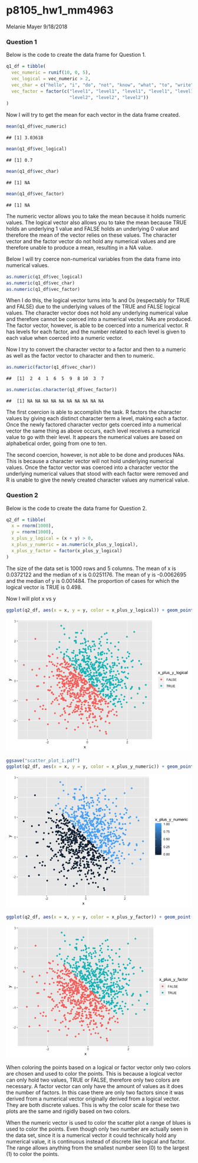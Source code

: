 p8105\_hw1\_mm4963
================
Melanie Mayer
9/18/2018

### Question 1

Below is the code to create the data frame for Question 1.

``` r
q1_df = tibble(
  vec_numeric = runif(10, 0, 5),
  vec_logical = vec_numeric > 2,
  vec_char = c("hello", "i", "do", "not", "know", "what", "to", "write", "here", "soooo"),
  vec_factor = factor(c("level1", "level1", "level1", "level1", "level1", "level2", "level2",
                        "level2", "level2", "level2"))
)
```

Now I will try to get the mean for each vector in the data frame created.

``` r
mean(q1_df$vec_numeric)
```

    ## [1] 3.03618

``` r
mean(q1_df$vec_logical)
```

    ## [1] 0.7

``` r
mean(q1_df$vec_char)
```

    ## [1] NA

``` r
mean(q1_df$vec_factor)
```

    ## [1] NA

The numeric vector allows you to take the mean because it holds numeric values. The logical vector also allows you to take the mean because TRUE holds an underlying 1 value and FALSE holds an underlying 0 value and therefore the mean of the vector relies on these values. The character vector and the factor vector do not hold any numerical values and are therefore unable to produce a mean, resulting in a NA value.

Below I will try coerce non-numerical variables from the data frame into numerical values.

``` r
as.numeric(q1_df$vec_logical)
as.numeric(q1_df$vec_char)
as.numeric(q1_df$vec_factor)
```

When I do this, the logical vector turns into 1s and 0s (respectably for TRUE and FALSE) due to the underlying values of the TRUE and FALSE logical values. The character vector does not hold any underlying numerical value and therefore cannot be coerced into a numerical vector. NAs are produced. The factor vector, however, is able to be coerced into a numerical vector. R has levels for each factor, and the number related to each level is given to each value when coerced into a numeric vector.

Now I try to convert the character vector to a factor and then to a numeric as well as the factor vector to character and then to numeric.

``` r
as.numeric(factor(q1_df$vec_char))
```

    ##  [1]  2  4  1  6  5  9  8 10  3  7

``` r
as.numeric(as.character(q1_df$vec_factor))
```

    ##  [1] NA NA NA NA NA NA NA NA NA NA

The first coercion is able to accomplish the task. R factors the character values by giving each distinct character term a level, making each a factor. Once the newly factored character vector gets coerced into a numerical vector the same thing as above occurs, each level receives a numerical value to go with their level. It appears the numerical values are based on alphabetical order, going from one to ten.

The second coercion, however, is not able to be done and produces NAs. This is because a character vector will not hold underlying numerical values. Once the factor vector was coerced into a character vector the underlying numerical values that stood with each factor were removed and R is unable to give the newly created character values any numerical value.

### Question 2

Below is the code to create the data frame for Question 2.

``` r
q2_df = tibble(
  x = rnorm(1000),
  y = rnorm(1000),
  x_plus_y_logical = (x + y) > 0,
  x_plus_y_numeric = as.numeric(x_plus_y_logical),
  x_plus_y_factor = factor(x_plus_y_logical)
)
```

The size of the data set is 1000 rows and 5 columns. The mean of x is 0.0372122 and the median of x is 0.0251176. The mean of y is -0.0062695 and the median of y is 0.001484. The proportion of cases for which the logical vector is TRUE is 0.498.

Now I will plot x vs y

``` r
ggplot(q2_df, aes(x = x, y = y, color = x_plus_y_logical)) + geom_point() 
```

![](p8105_hw1_mm4963_files/figure-markdown_github/x_y_plots-1.png)

``` r
ggsave("scatter_plot_1.pdf")
ggplot(q2_df, aes(x = x, y = y, color = x_plus_y_numeric)) + geom_point()
```

![](p8105_hw1_mm4963_files/figure-markdown_github/x_y_plots-2.png)

``` r
ggplot(q2_df, aes(x = x, y = y, color = x_plus_y_factor)) + geom_point()
```

![](p8105_hw1_mm4963_files/figure-markdown_github/x_y_plots-3.png)

When coloring the points based on a logical or factor vector only two colors are chosen and used to color the points. This is because a logical vector can only hold two values, TRUE or FALSE, therefore only two colors are necessary. A factor vector can only have the amount of values as it does the number of factors. In this case there are only two factors since it was derived from a numerical vector originally derived from a logical vector. They are both discrete values. This is why the color scale for these two plots are the same and rigidly based on two colors.

When the numeric vector is used to color the scatter plot a range of blues is used to color the points. Even though only two number are actually seen in the data set, since it is a numerical vector it could technically hold any numerical value, it is continuous instead of discrete like logical and factor. The range allows anything from the smallest number seen (0) to the largest (1) to color the points.
